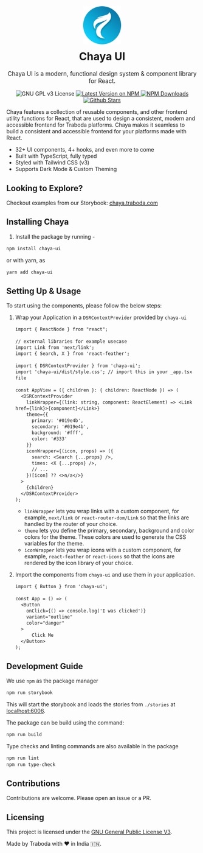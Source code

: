 <div align="center">
    <img src="/src/assets/chaya-icon.svg" height="100" alt="ChayaUI" />
    <h1 style="margin-top: 12px">Chaya UI</h1>
    <p style="font-size: 110%">Chaya UI is a modern, functional design system & component library for React.</p>
    <div align="center">
      <img alt="GNU GPL v3 License" src="https://img.shields.io/github/license/traboda/chaya?style=for-the-badge"/>
      <a href="https://www.npmjs.com/package/chaya-ui">
        <img alt="Latest Version on NPM" src="https://img.shields.io/npm/v/chaya-ui.svg?style=for-the-badge"/>
      </a>
      <a href="https://www.npmjs.com/package/chaya-ui">
        <img alt="NPM Downloads" src="https://img.shields.io/npm/dm/chaya-ui.svg?style=for-the-badge"/>
      </a>
      <a href="https://github.com/traboda/chaya/stargazers">
        <img alt="Github Stars" src="https://img.shields.io/github/stars/traboda/chaya?style=for-the-badge" />
      </a>
    </div>
</div>

Chaya features a collection of reusable components, and other frontend utility functions for React, 
that are used to design a consistent, modern and accessible frontend for Traboda platforms.
Chaya makes it seamless to build a consistent and accessible frontend for your platforms made
with React.

- 32+ UI components, 4+ hooks, and even more to come
- Built with TypeScript, fully typed
- Styled with Tailwind CSS (v3)
- Supports Dark Mode & Custom Theming

## Looking to Explore?

Checkout examples from our Storybook: [chaya.traboda.com](https://chaya.traboda.com/)

## Installing Chaya

1. Install the package by running - 
```bash
npm install chaya-ui
```
or with yarn, as 
```bash
yarn add chaya-ui
```


## Setting Up & Usage

To start using the components, please follow the below steps:

1. Wrap your Application in a `DSRContextProvider` provided by `chaya-ui`

    ```tsx
    import { ReactNode } from "react";

    // external libraries for example usecase
    import Link from 'next/link';
    import { Search, X } from 'react-feather';

    import { DSRContextProvider } from 'chaya-ui';
    import 'chaya-ui/dist/style.css'; // import this in your _app.tsx file

    const AppView = ({ children }: { children: ReactNode }) => (
      <DSRContextProvider
        linkWrapper={(link: string, component: ReactElement) => <Link href={link}>{component}</Link>}
        theme={{
          primary: '#019e4b',
          secondary: '#019e4b',
          background: '#fff',
          color: '#333'
        }}
        iconWrapper={(icon, props) => ({
          search: <Search {...props} />,
          times: <X {...props} />,
          // ...
        })[icon] ?? <>n/a</>}
      >
        {children}
      </DSRContextProvider>
    );
    ```

    - `linkWrapper` lets you wrap links with a custom component, for example, `next/link` or `react-router-dom/Link`
    so that the links are handled by the router of your choice.
    - `theme` lets you define the primary, secondary, background and color colors for the theme. These colors are used to
    generate the CSS variables for the theme.
    - `iconWrapper` lets you wrap icons with a custom component, for example, `react-feather` or `react-icons` so that the icons
    are rendered by the icon library of your choice.

2. Import the components from `chaya-ui` and use them in your application.

    ```tsx
    import { Button } from 'chaya-ui';

    const App = () => (
      <Button 
        onClick={() => console.log('I was clicked')} 
        variant="outline" 
        color="danger"
      >
          Click Me
      </Button>
    );
    ```

## Development Guide

We use `npm` as the package manager

```bash
npm run storybook
```

This will start the storybook and loads the stories from `./stories` at [localhost:6006](http://localhost:6006).

The package can be build using the command:

```bash
npm run build
```

Type checks and linting commands are also available in the package

```bash
npm run lint
npm run type-check
```

## Contributions

Contributions are welcome. Please open an issue or a PR.

## Licensing

This project is licensed under the [GNU General Public License V3](LICENSE).

Made by Traboda with ❤️ in India 🇮🇳.